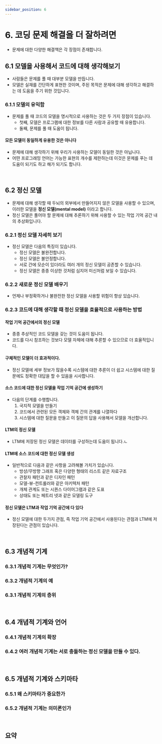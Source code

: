 ```yaml
---
sidebar_position: 6
---
```


# 6. 코딩 문제 해결을 더 잘하려면

- 문제에 대한 다양한 해결책은 각 장점이 존재합니다.

## 6.1 모델을 사용해서 코드에 대해 생각해보기

- 사람들은 문제를 풀 때 대부분 모델을 만듭니다.
- 모델은 실재를 간단하게 표현한 것이며, 주된 목적은 문제에 대해 생각하고 해결하는 데 도움을 주기 위한 것입니다.

### 6.1.1 모델의 유익함

- 문제를 풀 때 코드의 모델을 명시적으로 사용하는 것은 두 가지 장점이 있습니다.
  - 첫째, 모델은 프로그램에 대한 정보를 다른 사람과 공유할 때 유용합니다.
  - 둘째, 문제를 풀 때 도움이 됩니다.

#### 모든 모델이 동일하게 유용한 것은 아니다

- 문제에 대해 생각하기 위해 우리가 사용하는 모델이 동일한 것은 아닙니다.
- 어떤 프로그래밍 언어는 가능한 표현의 개수를 제한하는데 이것은 문제를 푸는 데 도움이 되기도 하고 해가 되기도 합니다.

<br/>

## 6.2 정신 모델

- 문제에 대해 생각할 때 두뇌의 외부에서 만들어지지 않은 모델을 사용할 수 있으며, 이러한 모델을 **정신 모델(mental model)** 이라고 합니다.
- 정신 모델은 풀어야 할 문제에 대해 추론하기 위해 사용할 수 있는 작업 기억 공간 내의 추상화입니다.

### 6.2.1 정신 모델 자세히 보기

- 정신 모델은 다음의 특징이 있습니다.
  - 정신 모델은 불완전합니다.
  - 정신 모델은 불안정합니다.
  - 서로 간에 모순이 있더라도 여러 개의 정신 모델이 공존할 수 있습니다.
  - 정신 모델은 종종 이상한 것처럼 심지어 미신처럼 보일 수 있습니다.

### 6.2.2 새로운 정신 모델 배우기

- 언제나 부정확하거나 불완전한 정신 모델을 사용할 위험이 항상 있습니다.

### 6.2.3 코드에 대해 생각할 때 정신 모델을 효율적으로 사용하는 방법

#### 작업 기억 공간에서의 정신 모델

- 종종 추상적인 코드 모델을 갖는 것이 도움이 됩니다.
- 코드를 다시 참조하는 것보다 모델 자체에 대해 추론할 수 있으므로 더 효율적입니다.

#### 구체적인 모델이 더 효과적이다.

- 정신 모델에 세부 정보가 많을수록 시스템에 대한 추론이 더 쉽고 시스템에 대한 질문에도 정확한 대답을 할 수 있음을 시사합니다.

#### 소스 코드에 대한 정신 모델을 작업 기억 공간에 생성하기

- 다음의 단계를 수행합니다.
  1. 국지적 모델을 만들기
  2. 코드에서 관련된 모든 객체와 객체 간의 관계를 나열하다
  3. 시스템에 대한 질문을 만들고 이 질문의 답을 사용해서 모델을 개선합니다.

#### LTM의 정신 모델

- LTM에 저장된 정신 모델은 데이터를 구성하는데 도움이 됩니다.ㄴ

#### LTM에 소스 코드에 대한 정신 모델 생성

- 일반적으로 다음과 같은 사항을 고려해볼 가치가 있습니다.
  - 방샹/무방향 그래프 혹은 다양한 형태의 리스트 같은 자료구조
  - 관찰자 패턴과 같은 디자인 패턴
  - 모델-뷰-컨트롤러와 같은 아키텍처 패턴
  - 개체 관계도 또는 시퀀스 다이어그램과 같은 도표
  - 상태도 또는 페트리 넷과 같은 모델링 도구

#### 정신 모델은 LTM과 작업 기억 공간에 다 있다

- 정신 모델에 대한 두가지 관점, 즉 작업 기억 공간에서 사용된다는 관점과 LTM에 저장된다는 관점이 있습니다.

<br/>

## 6.3 개념적 기계

### 6.3.1 개념적 기계는 무엇인가?

### 6.3.2 개념적 기계의 예

### 6.3.1 개념적 기계의 층위

<br/>

## 6.4 개념적 기계와 언어

### 6.4.1 개념적 기계의 확장

### 6.4.2 여러 개념적 기계는 서로 충돌하는 정신 모델을 만들 수 있다.

<br/>

## 6.5 개념적 기계와 스키마타

### 6.5.1 왜 스키마타가 중요한가

### 6.5.2 개념적 기계는 의미론인가

<br/>

## 요약
